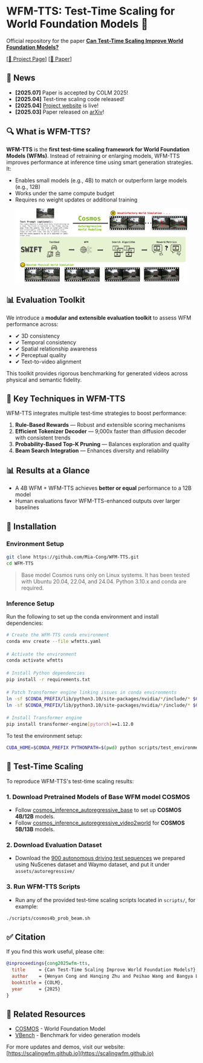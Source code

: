 # WFM-TTS: Test-Time Scaling for World Foundation Models 🚀

Official repository for the paper [**Can Test-Time Scaling Improve World Foundation Models?**](https://arxiv.org/abs/2503.24320)

[[🔖 Project Page](https://scalingwfm.github.io/)] [[📄 Paper](https://arxiv.org/abs/2503.24320)]

## 🚀 News
- **[2025.07]** Paper is accepted by COLM 2025!
- **[2025.04]** Test-time scaling code released!
- **[2025.04]** [Project website](https://scalingwfm.github.io) is live! 
- **[2025.03]** Paper released on [arXiv](https://arxiv.org/abs/2503.24320)!


## 🔍 What is WFM-TTS?
**WFM-TTS** is the **first test-time scaling framework for World Foundation Models (WFMs)**. Instead of retraining or enlarging models, WFM-TTS improves performance at inference time using smart generation strategies. It:

- Enables small models (e.g., 4B) to match or outperform large models (e.g., 12B)
- Works under the same compute budget
- Requires no weight updates or additional training

<p align="center">
    <img src="figs/framework.png" width="90%"> <br>
</p>

## 📊 Evaluation Toolkit
We introduce a **modular and extensible evaluation toolkit** to assess WFM performance across:
- ✔ 3D consistency
- ✔ Temporal consistency
- ✔ Spatial relationship awareness
- ✔ Perceptual quality
- ✔ Text-to-video alignment

This toolkit provides rigorous benchmarking for generated videos across physical and semantic fidelity.

## 🔧 Key Techniques in WFM-TTS
WFM-TTS integrates multiple test-time strategies to boost performance:

1. **Rule-Based Rewards** — Robust and extensible scoring mechanisms
2. **Efficient Tokenizer Decoder** — 9,000x faster than diffusion decoder with consistent trends
3. **Probability-Based Top-K Pruning** — Balances exploration and quality
4. **Beam Search Integration** — Enhances diversity and reliability

## 📊 Results at a Glance
- A 4B WFM + WFM-TTS achieves **better or equal** performance to a 12B model
- Human evaluations favor WFM-TTS-enhanced outputs over larger baselines


## 🚧 Installation

### Environment Setup
```bash
git clone https://github.com/Mia-Cong/WFM-TTS.git
cd WFM-TTS
```
> Base model Cosmos runs only on Linux systems. It has been tested with Ubuntu 20.04, 22.04, and 24.04. Python 3.10.x and conda are required.

### Inference Setup
Run the following to set up the conda environment and install dependencies:
```bash
# Create the WFM-TTS conda environment
conda env create --file wfmtts.yaml

# Activate the environment
conda activate wfmtts

# Install Python dependencies
pip install -r requirements.txt

# Patch Transformer engine linking issues in conda environments
ln -sf $CONDA_PREFIX/lib/python3.10/site-packages/nvidia/*/include/* $CONDA_PREFIX/include/
ln -sf $CONDA_PREFIX/lib/python3.10/site-packages/nvidia/*/include/* $CONDA_PREFIX/include/python3.10

# Install Transformer engine
pip install transformer-engine[pytorch]==1.12.0
```
To test the environment setup:
```bash
CUDA_HOME=$CONDA_PREFIX PYTHONPATH=$(pwd) python scripts/test_environment.py
```

## 🧪 Test-Time Scaling
To reproduce WFM-TTS's test-time scaling results:

### 1. Download Pretrained Models of Base WFM model COSMOS
- Follow [cosmos_inference_autoregressive_base](https://github.com/nvidia-cosmos/cosmos-predict1/blob/main/examples/inference_autoregressive_base.md) to set up **COSMOS 4B/12B** models.
- Follow [cosmos_inference_autoregressive_video2world](https://github.com/nvidia-cosmos/cosmos-predict1/blob/main/examples/inference_autoregressive_video2world.md) for **COSMOS 5B/13B** models.

### 2. Download Evaluation Dataset
- Download the [900 autonomous driving test sequences](https://drive.google.com/drive/folders/1X5O6vRk81Svh8ztdMxIWIfGKFkE5oT4R?usp=sharing) we prepared using NuScenes dataset and Waymo dataset, and put it under `assets/autoregressive/`

### 3. Run WFM-TTS Scripts
- Run any of the provided test-time scaling scripts located in `scripts/`, for example:
```bash
./scripts/cosmos4b_prob_beam.sh
```

## ✅ Citation
If you find this work useful, please cite:
```bibtex
@inproceedings{cong2025wfm-tts,
  title     = {Can Test-Time Scaling Improve World Foundation Models?},
  author    = {Wenyan Cong and Hanqing Zhu and Peihao Wang and Bangya Liu and Dejia Xu and Kevin Wang and David Z. Pan and Yan Wang and Zhiwen Fan and Zhangyang Wang},
  booktitle = {COLM},
  year      = {2025}
}
```

## 🔗 Related Resources
- [COSMOS](https://github.com/nvidia-cosmos/cosmos-predict1) - World Foundation Model
- [VBench](https://github.com/VBench/VBench) - Benchmark for video generation models


For more updates and demos, visit our website: [https://scalingwfm.github.io](https://scalingwfm.github.io)
